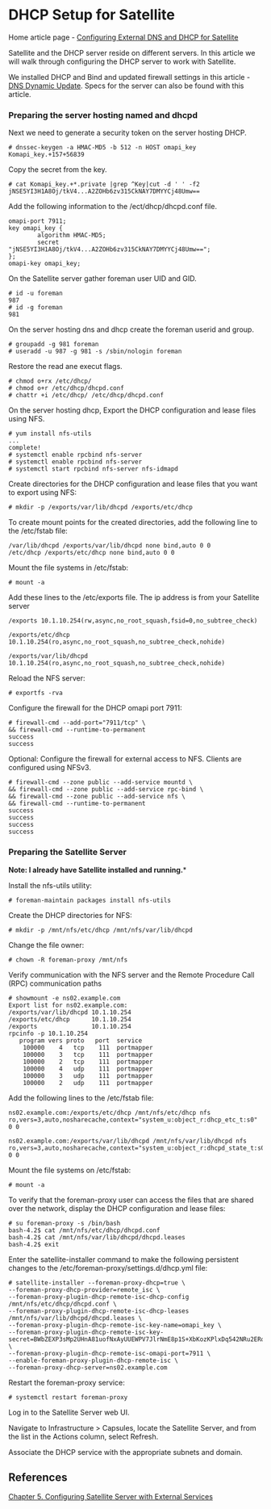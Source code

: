 # DHCP Setup for Satellite

Home article page - [Configuring External DNS and DHCP for Satellite](https://github.com/pslucas0212/Configuring-External-DNS-and-DHCP-for-Satellite/blob/main/README.md)

Satellite and the DHCP server reside on different servers.  In this article we will walk through configuring the DHCP server to work with Satellite.  

We installed DHCP and Bind and updated firewall settings in this article - [DNS Dynamic Update](https://github.com/pslucas0212/DNSUpdating).  Specs for the server can also be found with this article.


### Preparing the server hosting named and dhcpd
Next we need to generate a security token on the server hosting DHCP.
```
# dnssec-keygen -a HMAC-MD5 -b 512 -n HOST omapi_key
Komapi_key.+157+56839
```

Copy the secret from the key.
```
# cat Komapi_key.+*.private |grep ^Key|cut -d ' ' -f2
jNSE5YI3H1A8Oj/tkV4...A2ZOHb6zv315CkNAY7DMYYCj48Umw==
```

Add the following information to the /ect/dhcp/dhcpd.conf file.
```
omapi-port 7911;
key omapi_key {
        algorithm HMAC-MD5;
        secret "jNSE5YI3H1A8Oj/tkV4...A2ZOHb6zv315CkNAY7DMYYCj48Umw==";
};
omapi-key omapi_key;
```
On the Satellite server gather foreman user UID and GID.
```
# id -u foreman
987
# id -g foreman
981
```

On the server hosting dns and dhcp create the foreman userid and group.
```
# groupadd -g 981 foreman
# useradd -u 987 -g 981 -s /sbin/nologin foreman
```

Restore the read ane execut flags.
```
# chmod o+rx /etc/dhcp/
# chmod o+r /etc/dhcp/dhcpd.conf
# chattr +i /etc/dhcp/ /etc/dhcp/dhcpd.conf
```

On the server hosting dhcp, Export the DHCP configuration and lease files using NFS.
```
# yum install nfs-utils
...
complete!
# systemctl enable rpcbind nfs-server
# systemctl enable rpcbind nfs-server
# systemctl start rpcbind nfs-server nfs-idmapd
```
Create directories for the DHCP configuration and lease files that you want to export using NFS:
```
# mkdir -p /exports/var/lib/dhcpd /exports/etc/dhcp
```
To create mount points for the created directories, add the following line to the /etc/fstab file:
```
/var/lib/dhcpd /exports/var/lib/dhcpd none bind,auto 0 0
/etc/dhcp /exports/etc/dhcp none bind,auto 0 0
```

 Mount the file systems in /etc/fstab:
```
# mount -a
```

Add these lines to the /etc/exports file. The ip address is from your Satellite server
```
/exports 10.1.10.254(rw,async,no_root_squash,fsid=0,no_subtree_check)

/exports/etc/dhcp 10.1.10.254(ro,async,no_root_squash,no_subtree_check,nohide)

/exports/var/lib/dhcpd 10.1.10.254(ro,async,no_root_squash,no_subtree_check,nohide)
```

Reload the NFS server:
```
# exportfs -rva
```

Configure the firewall for the DHCP omapi port 7911:
```
# firewall-cmd --add-port="7911/tcp" \
&& firewall-cmd --runtime-to-permanent
success
success
```

 Optional: Configure the firewall for external access to NFS. Clients are configured using NFSv3.
```
# firewall-cmd --zone public --add-service mountd \
&& firewall-cmd --zone public --add-service rpc-bind \
&& firewall-cmd --zone public --add-service nfs \
&& firewall-cmd --runtime-to-permanent
success
success
success
success
```

### Preparing the Satellite Server 
**Note: I already have Satellite installed and running.***

Install the nfs-utils utility:
```
# foreman-maintain packages install nfs-utils
```

Create the DHCP directories for NFS:
```
# mkdir -p /mnt/nfs/etc/dhcp /mnt/nfs/var/lib/dhcpd
```

Change the file owner:
```
# chown -R foreman-proxy /mnt/nfs
```

Verify communication with the NFS server and the Remote Procedure Call (RPC) communication paths
```
# showmount -e ns02.example.com
Export list for ns02.example.com:
/exports/var/lib/dhcpd 10.1.10.254
/exports/etc/dhcp      10.1.10.254
/exports               10.1.10.254
rpcinfo -p 10.1.10.254
   program vers proto   port  service
    100000    4   tcp    111  portmapper
    100000    3   tcp    111  portmapper
    100000    2   tcp    111  portmapper
    100000    4   udp    111  portmapper
    100000    3   udp    111  portmapper
    100000    2   udp    111  portmapper
```


Add the following lines to the /etc/fstab file:
```
ns02.example.com:/exports/etc/dhcp /mnt/nfs/etc/dhcp nfs
ro,vers=3,auto,nosharecache,context="system_u:object_r:dhcp_etc_t:s0" 0 0

ns02.example.com:/exports/var/lib/dhcpd /mnt/nfs/var/lib/dhcpd nfs
ro,vers=3,auto,nosharecache,context="system_u:object_r:dhcpd_state_t:s0" 0 0
```

Mount the file systems on /etc/fstab:
```
# mount -a
```

To verify that the foreman-proxy user can access the files that are shared over the network, display the DHCP configuration and lease files:
```
# su foreman-proxy -s /bin/bash
bash-4.2$ cat /mnt/nfs/etc/dhcp/dhcpd.conf
bash-4.2$ cat /mnt/nfs/var/lib/dhcpd/dhcpd.leases
bash-4.2$ exit
```

 Enter the satellite-installer command to make the following persistent changes to the /etc/foreman-proxy/settings.d/dhcp.yml file:
```
# satellite-installer --foreman-proxy-dhcp=true \
--foreman-proxy-dhcp-provider=remote_isc \
--foreman-proxy-plugin-dhcp-remote-isc-dhcp-config /mnt/nfs/etc/dhcp/dhcpd.conf \
--foreman-proxy-plugin-dhcp-remote-isc-dhcp-leases /mnt/nfs/var/lib/dhcpd/dhcpd.leases \
--foreman-proxy-plugin-dhcp-remote-isc-key-name=omapi_key \
--foreman-proxy-plugin-dhcp-remote-isc-key-secret=BWbZEXP3sMp2UHnA81uofNxAyUUEWPV7JlrNmE8p1S+XbKozKPlxDq542NRu2ERq7I/KbacdcMiECIRRoCoEAA== \
--foreman-proxy-plugin-dhcp-remote-isc-omapi-port=7911 \
--enable-foreman-proxy-plugin-dhcp-remote-isc \
--foreman-proxy-dhcp-server=ns02.example.com
```

 Restart the foreman-proxy service:
```
# systemctl restart foreman-proxy
```

Log in to the Satellite Server web UI.

Navigate to Infrastructure > Capsules, locate the Satellite Server, and from the list in the Actions column, select Refresh.

Associate the DHCP service with the appropriate subnets and domain. 

## References
[Chapter 5. Configuring Satellite Server with External Services](https://access.redhat.com/documentation/en-us/red_hat_satellite/6.9/html/installing_satellite_server_from_a_connected_network/configuring-external-services)
